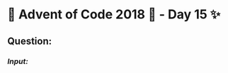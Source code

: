 # :christmas_tree: Advent of Code 2018 :christmas_tree: - Day 15 :sparkles:
## Question: 
>
>
>

### *Input:*

>
>
>